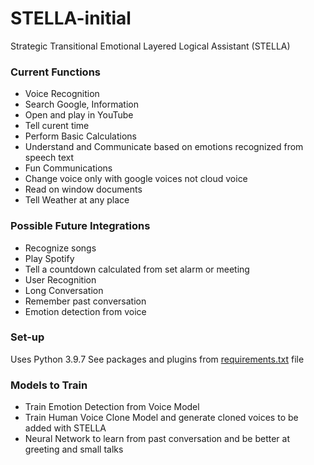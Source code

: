 # STELLA-initial
Strategic Transitional Emotional Layered Logical Assistant (STELLA)

### Current Functions
* Voice Recognition
* Search Google, Information
* Open and play in YouTube
* Tell curent time
* Perform Basic Calculations
* Understand and Communicate based on emotions recognized from speech text
* Fun Communications
* Change voice only with google voices not cloud voice
* Read on window documents
* Tell Weather at any place

### Possible Future Integrations
* Recognize songs
* Play Spotify
* Tell a countdown calculated from set alarm or meeting
* User Recognition
* Long Conversation 
* Remember past conversation
* Emotion detection from voice

### Set-up
Uses Python 3.9.7 
See packages and plugins from [requirements.txt](https://github.com/ShifatSarwar/STELLA-initial/blob/main/requirements.txt) file

### Models to Train
* Train Emotion Detection from Voice Model
* Train Human Voice Clone Model and generate cloned voices to be added with STELLA
* Neural Network to learn from past conversation and be better at greeting and small talks
